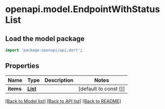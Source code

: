 # openapi.model.EndpointWithStatusList

## Load the model package
```dart
import 'package:openapi/api.dart';
```

## Properties
Name | Type | Description | Notes
------------ | ------------- | ------------- | -------------
**items** | [**List<EndpointWithStatus>**](EndpointWithStatus.md) |  | [default to const []]

[[Back to Model list]](../README.md#documentation-for-models) [[Back to API list]](../README.md#documentation-for-api-endpoints) [[Back to README]](../README.md)


